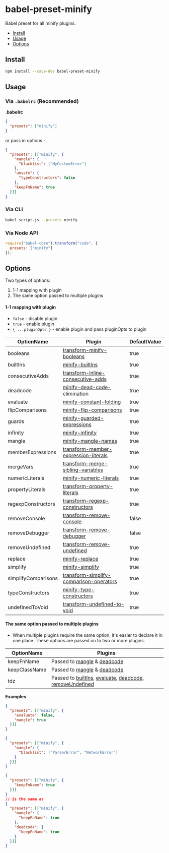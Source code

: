# babel-preset-minify

Babel preset for all minify plugins.

+ [Install](#install)
+ [Usage](#usage)
+ [Options](#options)

## Install

```sh
npm install --save-dev babel-preset-minify
```

## Usage

### Via `.babelrc` (Recommended)

**.babelrc**

```json
{
  "presets": ["minify"]
}
```

or pass in options -

```json
{
  "presets": [["minify", {
    "mangle": {
      "blacklist": ["MyCustomError"]
    },
    "unsafe": {
      "typeConstructors": false
    },
    "keepFnName": true
  }]]
}
```

### Via CLI

```sh
babel script.js --presets minify
```

### Via Node API

```javascript
require("babel-core").transform("code", {
  presets: ["minify"]
});
```

## Options

Two types of options:

1. 1-1 mapping with plugin
2. The same option passed to multiple plugins

#### 1-1 mapping with plugin

+ `false` - disable plugin
+ `true` - enable plugin
+ `{ ...pluginOpts }` - enable plugin and pass pluginOpts to plugin

OptionName          | Plugin                                                         | DefaultValue
----------          | ------                                                         | ------------
booleans            | [transform-minify-booleans][booleans]                          | true
builtIns            | [minify-builtins][builtIns]                                    | true
consecutiveAdds     | [transform-inline-consecutive-adds][consecutiveAdds]           | true
deadcode            | [minify-dead-code-elimination][deadcode]                       | true
evaluate            | [minify-constant-folding][evaluate]                            | true
flipComparisons     | [minify-flip-comparisons][flipComparisons]                     | true
guards              | [minify-guarded-expressions][guards]                           | true
infinity            | [minify-infinity][infinity]                                    | true
mangle              | [minify-mangle-names][mangle]                                  | true
memberExpressions   | [transform-member-expression-literals][memberExpressions]      | true
mergeVars           | [transform-merge-sibling-variables][mergeVars]                 | true
numericLiterals     | [minify-numeric-literals][numericLiterals]                     | true
propertyLiterals    | [transform-property-literals][propertyLiterals]                | true
regexpConstructors  | [transform-regexp-constructors][regexpConstructors]            | true
removeConsole       | [transform-remove-console][removeConsole]                      | false
removeDebugger      | [transform-remove-debugger][removeDebugger]                    | false
removeUndefined     | [transform-remove-undefined][removeUndefined]                  | true
replace             | [minify-replace][replace]                                      | true
simplify            | [minify-simplify][simplify]                                    | true
simplifyComparisons | [transform-simplify-comparison-operators][simplifyComparisons] | true
typeConstructors    | [minify-type-constructors][typeConstructors]                   | true
undefinedToVoid     | [transform-undefined-to-void][undefinedToVoid]                 | true

#### The same option passed to multiple plugins

+ When multiple plugins require the same option, it's easier to declare it in one place. These options are passed on to two or more plugins.

OptionName          | Plugins
----------          | -------
keepFnName          | Passed to [mangle][mangle] & [deadcode][deadcode]
keepClassName       | Passed to [mangle][mangle] & [deadcode][deadcode]
tdz                 | Passed to [builtIns][builtIns], [evaluate][evaluate], [deadcode][deadcode], [removeUndefined][removeUndefined]

**Examples**

```json
{
  "presets": [["minify", {
    "evaluate": false,
    "mangle": true
  }]]
}
```

```json
{
  "presets": [["minify", {
    "mangle": {
      "blacklist": ["ParserError", "NetworkError"]
    }
  }]]
}
```

```json
{
  "presets": [["minify", {
    "keepFnName": true
  }]]
}
// is the same as
{
  "presets": [["minify", {
    "mangle": {
      "keepFnName": true
    },
    "deadcode": {
      "keepFnName": true
    }
  }]]
}
```

[booleans]: ../../packages/babel-plugin-transform-minify-booleans
[builtIns]: ../../packages/babel-plugin-minify-builtins
[consecutiveAdds]: ../../packages/babel-plugin-transform-inline-consecutive-adds
[deadcode]: ../../packages/babel-plugin-minify-dead-code-elimination
[evaluate]: ../../packages/babel-plugin-minify-constant-folding
[flipComparisons]: ../../packages/babel-plugin-minify-flip-comparisons
[guards]: ../../packages/babel-plugin-minify-guarded-expressions
[infinity]: ../../packages/babel-plugin-minify-infinity
[mangle]: ../../packages/babel-plugin-minify-mangle-names
[memberExpressions]: ../../packages/babel-plugin-transform-member-expression-literals
[mergeVars]: ../../packages/babel-plugin-transform-merge-sibling-variables
[numericLiterals]: ../../packages/babel-plugin-minify-numeric-literals
[propertyLiterals]: ../../packages/babel-plugin-transform-property-literals
[regexpConstructors]: ../../packages/babel-plugin-transform-regexp-constructors
[removeConsole]: ../../packages/babel-plugin-transform-remove-console
[removeDebugger]: ../../packages/babel-plugin-transform-remove-debugger
[removeUndefined]: ../../packages/babel-plugin-transform-remove-undefined
[replace]: ../../packages/babel-plugin-minify-replace
[simplify]: ../../packages/babel-plugin-minify-simplify
[simplifyComparisons]: ../../packages/babel-plugin-transform-simplify-comparison-operators
[typeConstructors]: ../../packages/babel-plugin-minify-type-constructors
[undefinedToVoid]: ../../packages/babel-plugin-transform-undefined-to-void
